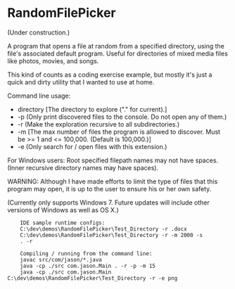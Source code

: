 # RandomFilePicker
(Under construction.)

A program that opens a file at random from a specified directory, using the file's associated default program. Useful for directories of mixed media files like photos, movies, and songs.

This kind of counts as a coding exercise example, but mostly it's just a quick and dirty utility that I wanted to use at home.

Command line usage:
* directory [The directory to explore ("." for current).]
* -p (Only print discovered files to the console. Do not open any of them.)
* -r (Make the exploration recursive to all subdirectories.)
* -m [The max number of files the program is allowed to discover. Must be >= 1 and <= 100,000. (Default is 100,000.)]
* -e (Only search for / open files with this extension.)

For Windows users: Root specified filepath names may not have spaces. (Inner recursive directory names may have spaces).

WARNING: Although I have made efforts to limit the type of files that this program may open, it is up to the user to ensure his or her own safety.

(Currently only supports Windows 7. Future updates will include other versions of Windows as well as OS X.)

        IDE sample runtime configs:
        C:\dev\demos\RandomFilePicker\Test_Directory -r .docx
        C:\dev\demos\RandomFilePicker\Test_Directory -r -m 2000 -s
        . -r

        Compiling / running from the command line:
        javac src/com/jason/*.java
        java -cp ./src com.jason.Main . -r -p -m 15
        java -cp ./src com.jason.Main C:\dev\demos\RandomFilePicker\Test_Directory -r -e png